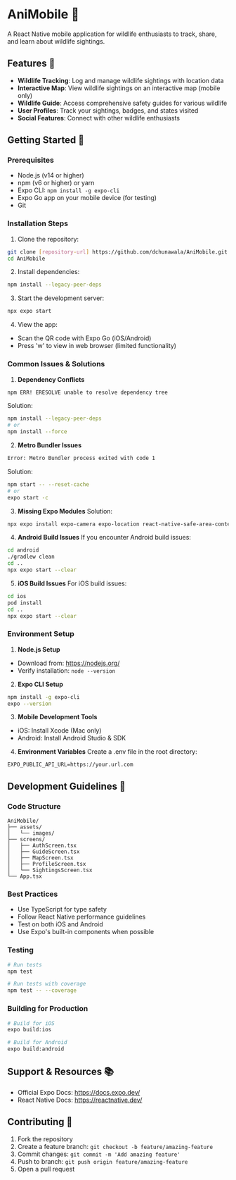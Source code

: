 # AniMobile 🦁

A React Native mobile application for wildlife enthusiasts to track, share, and learn about wildlife sightings.

## Features 🌟

- **Wildlife Tracking**: Log and manage wildlife sightings with location data
- **Interactive Map**: View wildlife sightings on an interactive map (mobile only)
- **Wildlife Guide**: Access comprehensive safety guides for various wildlife
- **User Profiles**: Track your sightings, badges, and states visited
- **Social Features**: Connect with other wildlife enthusiasts

## Getting Started 🚀

### Prerequisites

- Node.js (v14 or higher)
- npm (v6 or higher) or yarn
- Expo CLI: `npm install -g expo-cli`
- Expo Go app on your mobile device (for testing)
- Git

### Installation Steps

1. Clone the repository:
```bash
git clone [repository-url] https://github.com/dchunawala/AniMobile.git
cd AniMobile
```

2. Install dependencies:
```bash
npm install --legacy-peer-deps
```

3. Start the development server:
```bash
npx expo start
```

4. View the app:
- Scan the QR code with Expo Go (iOS/Android)
- Press 'w' to view in web browser (limited functionality)

### Common Issues & Solutions

1. **Dependency Conflicts**
```bash
npm ERR! ERESOLVE unable to resolve dependency tree
```
Solution:
```bash
npm install --legacy-peer-deps
# or
npm install --force
```

2. **Metro Bundler Issues**
```bash
Error: Metro Bundler process exited with code 1
```
Solution:
```bash
npm start -- --reset-cache
# or
expo start -c
```

3. **Missing Expo Modules**
Solution:
```bash
npx expo install expo-camera expo-location react-native-safe-area-context @react-navigation/native @react-navigation/bottom-tabs
```

4. **Android Build Issues**
If you encounter Android build issues:
```bash
cd android
./gradlew clean
cd ..
npx expo start --clear
```

5. **iOS Build Issues**
For iOS build issues:
```bash
cd ios
pod install
cd ..
npx expo start --clear
```

### Environment Setup

1. **Node.js Setup**
- Download from: https://nodejs.org/
- Verify installation: `node --version`

2. **Expo CLI Setup**
```bash
npm install -g expo-cli
expo --version
```

3. **Mobile Development Tools**
- iOS: Install Xcode (Mac only)
- Android: Install Android Studio & SDK

4. **Environment Variables**
Create a .env file in the root directory:
```
EXPO_PUBLIC_API_URL=https://your.url.com
```

## Development Guidelines 📝

### Code Structure
```
AniMobile/
├── assets/
│   └── images/
├── screens/
│   ├── AuthScreen.tsx
│   ├── GuideScreen.tsx
│   ├── MapScreen.tsx
│   ├── ProfileScreen.tsx
│   └── SightingsScreen.tsx
└── App.tsx
```

### Best Practices
- Use TypeScript for type safety
- Follow React Native performance guidelines
- Test on both iOS and Android
- Use Expo's built-in components when possible

### Testing
```bash
# Run tests
npm test

# Run tests with coverage
npm test -- --coverage
```

### Building for Production
```bash
# Build for iOS
expo build:ios

# Build for Android
expo build:android
```

## Support & Resources 📚

- Official Expo Docs: https://docs.expo.dev/
- React Native Docs: https://reactnative.dev/

## Contributing 🤝

1. Fork the repository
2. Create a feature branch: `git checkout -b feature/amazing-feature`
3. Commit changes: `git commit -m 'Add amazing feature'`
4. Push to branch: `git push origin feature/amazing-feature`
5. Open a pull request

